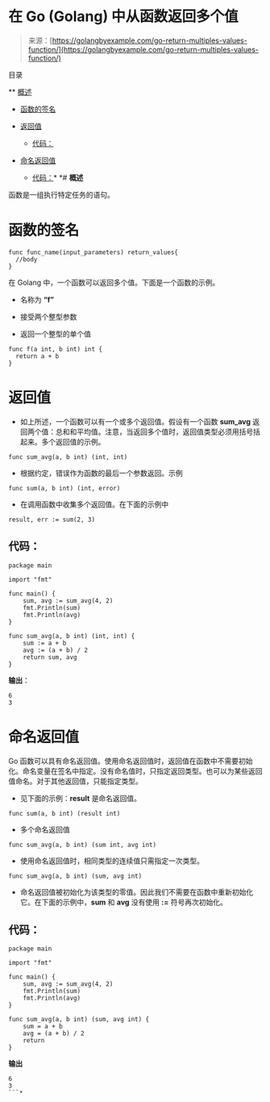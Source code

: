 <!--yml

类别：未分类

日期：2024-10-13 06:11:24

-->

# 在 Go (Golang) 中从函数返回多个值

> 来源：[https://golangbyexample.com/go-return-multiples-values-function/](https://golangbyexample.com/go-return-multiples-values-function/)

目录

**   [概述](#Overview "Overview")

+   [函数的签名](#Signature_of_a_function "Signature of a function")

+   [返回值](#Return_Values "Return Values ")

    +   [代码：](#Code "Code:")

+   [命名返回值](#Named_Return_Values "Named Return Values")

    +   [代码：](#Code-2 "Code:")*  *# **概述**

函数是一组执行特定任务的语句。

# **函数的签名**

```
func func_name(input_parameters) return_values{
  //body
}
```

在 Golang 中，一个函数可以返回多个值。下面是一个函数的示例。

+   名称为 **“f”**

+   接受两个整型参数

+   返回一个整型的单个值

```
func f(a int, b int) int {
  return a + b 
}
```

# **返回值**

+   如上所述，一个函数可以有一个或多个返回值。假设有一个函数 **sum_avg** 返回两个值：总和和平均值。注意，当返回多个值时，返回值类型必须用括号括起来。多个返回值的示例。

```
func sum_avg(a, b int) (int, int)
```

+   根据约定，错误作为函数的最后一个参数返回。示例

```
func sum(a, b int) (int, error)
```

+   在调用函数中收集多个返回值。在下面的示例中

```
result, err := sum(2, 3) 
```

## **代码：**

```
package main

import "fmt"

func main() {
    sum, avg := sum_avg(4, 2)
    fmt.Println(sum)
    fmt.Println(avg)
}

func sum_avg(a, b int) (int, int) {
    sum := a + b
    avg := (a + b) / 2
    return sum, avg
}
```

**输出**：

```
6
3
```

# **命名返回值**

Go 函数可以具有命名返回值。使用命名返回值时，返回值在函数中不需要初始化。命名变量在签名中指定。没有命名值时，只指定返回类型。也可以为某些返回值命名。对于其他返回值，只能指定类型。

+   见下面的示例：**result** 是命名返回值。

```
func sum(a, b int) (result int)
```

+   多个命名返回值

```
func sum_avg(a, b int) (sum int, avg int)
```

+   使用命名返回值时，相同类型的连续值只需指定一次类型。

```
func sum_avg(a, b int) (sum, avg int)
```

+   命名返回值被初始化为该类型的零值。因此我们不需要在函数中重新初始化它。在下面的示例中，**sum** 和 **avg** 没有使用 **:=** 符号再次初始化。

## **代码：**

```
package main

import "fmt"

func main() {
    sum, avg := sum_avg(4, 2)
    fmt.Println(sum)
    fmt.Println(avg)
}

func sum_avg(a, b int) (sum, avg int) {
    sum = a + b
    avg = (a + b) / 2
    return
} 
```

**输出**

```
6
3
```*
